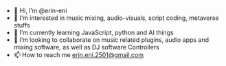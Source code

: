 - 👋 Hi, I’m @erin-eni
- 👀 I’m interested in music mixing, audio-visuals, script coding, metaverse stuffs
- 🌱 I’m currently learning JavaScript, python and AI things
- 💞️ I’m looking to collaborate on music related plugins, audio apps and mixing software, as well as DJ software Controllers
- 📫 How to reach me erin.eni.2501@gmail.com

<!---
erin-eni/erin-eni is a ✨ special ✨ repository because its `README.md` (this file) appears on your GitHub profile.
You can click the Preview link to take a look at your changes.
--->
